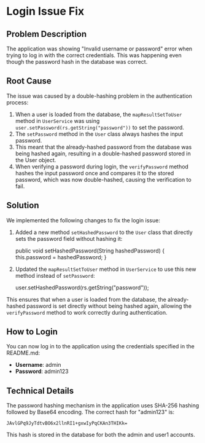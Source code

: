 # Login Issue Fix

## Problem Description

The application was showing "Invalid username or password" error when trying to log in with the correct credentials. This was happening even though the password hash in the database was correct.

## Root Cause

The issue was caused by a double-hashing problem in the authentication process:

1. When a user is loaded from the database, the `mapResultSetToUser` method in `UserService` was using `user.setPassword(rs.getString("password"))` to set the password.
2. The `setPassword` method in the `User` class always hashes the input password.
3. This meant that the already-hashed password from the database was being hashed again, resulting in a double-hashed password stored in the User object.
4. When verifying a password during login, the `verifyPassword` method hashes the input password once and compares it to the stored password, which was now double-hashed, causing the verification to fail.

## Solution

We implemented the following changes to fix the login issue:

1. Added a new method `setHashedPassword` to the `User` class that directly sets the password field without hashing it:

    public void setHashedPassword(String hashedPassword) {
        this.password = hashedPassword;
    }

2. Updated the `mapResultSetToUser` method in `UserService` to use this new method instead of `setPassword`:

    user.setHashedPassword(rs.getString("password"));

This ensures that when a user is loaded from the database, the already-hashed password is set directly without being hashed again, allowing the `verifyPassword` method to work correctly during authentication.

## How to Login

You can now log in to the application using the credentials specified in the README.md:

- **Username**: admin
- **Password**: admin123

## Technical Details

The password hashing mechanism in the application uses SHA-256 hashing followed by Base64 encoding. The correct hash for "admin123" is:

```
JAvlGPq9JyTdtvBO6x2llnRI1+gxwIyPqCKAn3THIKk=
```

This hash is stored in the database for both the admin and user1 accounts.

